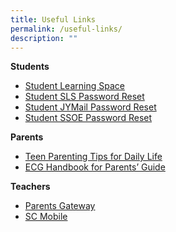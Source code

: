```yaml
---
title: Useful Links
permalink: /useful-links/
description: ""
---
```

<p><strong>Students</strong></p>
<ul>
<li><a href="https://vle.learning.moe.edu.sg/login" target="_blank" rel="noopener">Student Learning Space</a></li>
<li><a href="https://go.gov.sg/jysls" target="_blank" rel="noopener">Student SLS Password Reset</a></li>
<li><a href="https://go.gov.sg/jymail" target="_blank" rel="noopener">Student JYMail Password Reset</a></li>
<li><a href="https://go.gov.sg/jyssoe" target="_blank" rel="noopener">Student SSOE Password Reset</a></li>
</ul>
<p><strong>Parents</strong></p>
<ul>
<li><a href="/files/Teen%20Parenting%20Tips%20for%20Daily%20Life.pdf" target="">Teen Parenting Tips for Daily Life</a></li>
<li><a href="https://www.moe.gov.sg/microsites/ecg-parent-guide/index.html" target="">ECG Handbook for Parents&rsquo; Guide</a></li>
</ul>
<p><strong>Teachers</strong></p>
<ul>
<li><a href="https://pg.moe.edu.sg/" target="_blank" rel="noopener">Parents Gateway</a></li>
<li><a href="https://scmobile.moe.edu.sg/login" target="_blank" rel="noopener">SC Mobile</a></li>
</ul>